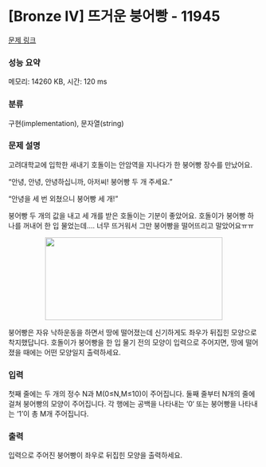 # [Bronze IV] 뜨거운 붕어빵 - 11945 

[문제 링크](https://www.acmicpc.net/problem/11945) 

### 성능 요약

메모리: 14260 KB, 시간: 120 ms

### 분류

구현(implementation), 문자열(string)

### 문제 설명

<p>고려대학교에 입학한 새내기 호돌이는 안암역을 지나다가 한 붕어빵 장수를 만났어요.</p>

<p>“안녕, 안녕, 안녕하십니까, 아저씨! 붕어빵 두 개 주세요.”</p>

<p>“안녕을 세 번 외쳤으니 붕어빵 세 개!”</p>

<p>붕어빵 두 개의 값을 내고 세 개를 받은 호돌이는 기분이 좋았어요. 호돌이가 붕어빵 하나를 꺼내어 한 입 물었는데…. 너무 뜨거워서 그만 붕어빵을 떨어뜨리고 말았어요ㅠㅠ</p>

<p style="text-align:center"><img alt="" src="https://onlinejudgeimages.s3-ap-northeast-1.amazonaws.com/problem/11945/1.png" style="height:166px; width:356px"></p>

<p>붕어빵은 자유 낙하운동을 하면서 땅에 떨어졌는데 신기하게도 좌우가 뒤집힌 모양으로 착지했답니다. 호돌이가 붕어빵을 한 입 물기 전의 모양이 입력으로 주어지면, 땅에 떨어졌을 때에는 어떤 모양일지 출력하세요.</p>

### 입력 

 <p>첫째 줄에는 두 개의 정수 N과 M(0≤N,M≤10)이 주어집니다. 둘째 줄부터 N개의 줄에 걸쳐 붕어빵의 모양이 주어집니다. 각 행에는 공백을 나타내는 ‘0‘ 또는 붕어빵을 나타내는 ‘1’이 총 M개 주어집니다. </p>

### 출력 

 <p>입력으로 주어진 붕어빵이 좌우로 뒤집힌 모양을 출력하세요.</p>

